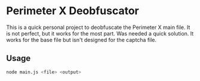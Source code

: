 # Perimeter X Deobfuscator

This is a quick personal project to deobfuscate the Perimeter X main file. It is not perfect, but it works for the most part.
Was needed a quick solution. It works for the base file but isn't designed for the captcha file.

## Usage

```bash
node main.js <file> <output>
```